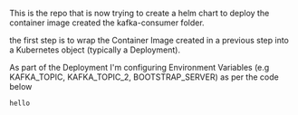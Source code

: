 This is the repo that is now trying to create a helm chart to deploy the container image created the kafka-consumer folder.

the first step is to wrap the Container Image created in a previous step into a Kubernetes object (typically a Deployment).

As part of the Deployment I'm configuring Environment Variables (e.g KAFKA_TOPIC, KAFKA_TOPIC_2, BOOTSTRAP_SERVER) as per the code below

```
hello

```
